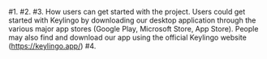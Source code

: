 #1. 
#2.
#3. How users can get started with the project. Users could get started with Keylingo by downloading our desktop application through the various major app stores (Google Play, Microsoft Store, App Store). People may also find and download our app using the official Keylingo website (https://keylingo.app/)
#4.




